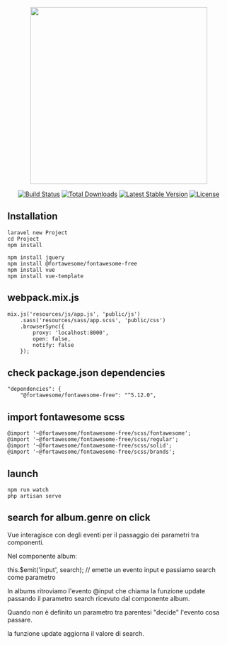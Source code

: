 <p align="center"><img src="https://res.cloudinary.com/dtfbvvkyp/image/upload/v1566331377/laravel-logolockup-cmyk-red.svg" width="400"></p>

<p align="center">
<a href="https://travis-ci.org/laravel/framework"><img src="https://travis-ci.org/laravel/framework.svg" alt="Build Status"></a>
<a href="https://packagist.org/packages/laravel/framework"><img src="https://poser.pugx.org/laravel/framework/d/total.svg" alt="Total Downloads"></a>
<a href="https://packagist.org/packages/laravel/framework"><img src="https://poser.pugx.org/laravel/framework/v/stable.svg" alt="Latest Stable Version"></a>
<a href="https://packagist.org/packages/laravel/framework"><img src="https://poser.pugx.org/laravel/framework/license.svg" alt="License"></a>
</p>

## Installation
```
laravel new Project
cd Project
npm install

npm install jquery
npm install @fortawesome/fontawesome-free
npm install vue
npm install vue-template
```
## webpack.mix.js
```
mix.js('resources/js/app.js', 'public/js')
    .sass('resources/sass/app.scss', 'public/css')
    .browserSync({
        proxy: 'localhost:8000',
        open: false,
        notify: false
    });
```   
## check package.json dependencies
```
"dependencies": {
    "@fortawesome/fontawesome-free": "^5.12.0",
```  
## import fontawesome scss
```
@import '~@fortawesome/fontawesome-free/scss/fontawesome';
@import '~@fortawesome/fontawesome-free/scss/regular';
@import '~@fortawesome/fontawesome-free/scss/solid';
@import '~@fortawesome/fontawesome-free/scss/brands';
```
## launch
```
npm run watch
php artisan serve
```
## search for album.genre on click
Vue interagisce con degli eventi per il passaggio dei parametri tra componenti. 

Nel componente album:

this.$emit('input', search); // emette un evento input e passiamo search come parametro

In albums ritroviamo l'evento @input che chiama la funzione update passando il parametro search ricevuto dal componente album.

Quando non è definito un parametro tra parentesi "decide" l'evento cosa passare.

la funzione update aggiorna il valore di search.
